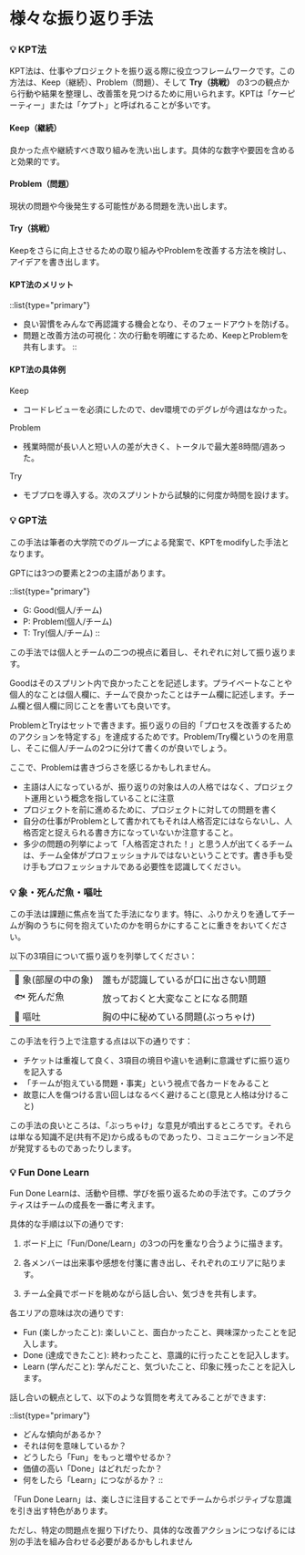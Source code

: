 # 様々な振り返り手法

### :bulb: KPT法

KPT法は、仕事やプロジェクトを振り返る際に役立つフレームワークです。この方法は、Keep（継続）、Problem（問題）、そして **Try（挑戦）** の3つの観点から行動や結果を整理し、改善策を見つけるために用いられます。KPTは「ケーピーティー」または「ケプト」と呼ばれることが多いです。


#### Keep（継続）

良かった点や継続すべき取り組みを洗い出します。具体的な数字や要因を含めると効果的です。

#### Problem（問題）

現状の問題や今後発生する可能性がある問題を洗い出します。

#### Try（挑戦）

Keepをさらに向上させるための取り組みやProblemを改善する方法を検討し、アイデアを書き出します。

#### KPT法のメリット

::list{type="primary"}
- 良い習慣をみんなで再認識する機会となり、そのフェードアウトを防げる。
- 問題と改善方法の可視化：次の行動を明確にするため、KeepとProblemを共有します。
::

#### KPT法の具体例

Keep
- コードレビューを必須にしたので、dev環境でのデグレが今週はなかった。

Problem
- 残業時間が長い人と短い人の差が大きく、トータルで最大差8時間/週あった。

Try
- モブプロを導入する。次のスプリントから試験的に何度か時間を設けます。



### :bulb: GPT法

この手法は筆者の大学院でのグループによる発案で、KPTをmodifyした手法となります。

GPTには3つの要素と2つの主語があります。

::list{type="primary"}
- G: Good(個人/チーム)
- P: Problem(個人/チーム)
- T: Try(個人/チーム)
::

この手法では個人とチームの二つの視点に着目し、それぞれに対して振り返ります。

Goodはそのスプリント内で良かったことを記述します。プライベートなことや個人的なことは個人欄に、チームで良かったことはチーム欄に記述します。チーム欄と個人欄に同じことを書いても良いです。

ProblemとTryはセットで書きます。振り返りの目的「プロセスを改善するためのアクションを特定する」を達成するためです。Problem/Try欄というのを用意し、そこに個人/チームの2つに分けて書くのが良いでしょう。

ここで、Problemは書きづらさを感じるかもしれません。
- 主語は人になっているが、振り返りの対象は人の人格ではなく、プロジェクト運用という概念を指していることに注意
- プロジェクトを前に進めるために、プロジェクトに対しての問題を書く
- 自分の仕事がProblemとして書かれてもそれは人格否定にはならないし、人格否定と捉えられる書き方になっていないか注意すること。
- 多少の問題の列挙によって「人格否定された！」と思う人が出てくるチームは、チーム全体がプロフェッショナルではないということです。書き手も受け手もプロフェッショナルである必要性を認識してください。


### :bulb: 象・死んだ魚・嘔吐

この手法は課題に焦点を当てた手法になります。特に、ふりかえりを通してチームが胸のうちに何を抱えていたのかを明らかにすることに重きをおいてください。

以下の3項目について振り返りを列挙してください：

|||
|---|---|
|🐘 象(部屋の中の象)|誰もが認識しているが口に出さない問題|
|🐟 死んだ魚|放っておくと大変なことになる問題|
|🤮 嘔吐|胸の中に秘めている問題(ぶっちゃけ)|

この手法を行う上で注意する点は以下の通りです：
- チケットは重複して良く、3項目の境目や違いを過剰に意識せずに振り返りを記入する
- 「チームが抱えている問題・事実」という視点で各カードをみること
- 故意に人を傷つける言い回しはなるべく避けること(意見と人格は分けること)

この手法の良いところは、「ぶっちゃけ」な意見が噴出するところです。それらは単なる知識不足(共有不足)から成るものであったり、コミュニケーション不足が発覚するものであったりします。

### :bulb: Fun Done Learn

Fun Done Learnは、活動や目標、学びを振り返るための手法です。このプラクティスはチームの成長を一番に考えます。

具体的な手順は以下の通りです:

1. ボード上に「Fun/Done/Learn」の3つの円を重なり合うように描きます。

2. 各メンバーは出来事や感想を付箋に書き出し、それぞれのエリアに貼ります。

3. チーム全員でボードを眺めながら話し合い、気づきを共有します。

各エリアの意味は次の通りです:

- Fun (楽しかったこと): 楽しいこと、面白かったこと、興味深かったことを記入します。
- Done (達成できたこと): 終わったこと、意識的に行ったことを記入します。
- Learn (学んだこと): 学んだこと、気づいたこと、印象に残ったことを記入します。

話し合いの観点として、以下のような質問を考えてみることができます:

::list{type="primary"}
- どんな傾向があるか？
- それは何を意味しているか？
- どうしたら「Fun」をもっと増やせるか？
- 価値の高い「Done」はどれだったか？
- 何をしたら「Learn」につながるか？
::

「Fun Done Learn」は、楽しさに注目することでチームからポジティブな意識を引き出す特色があります。

ただし、特定の問題点を掘り下げたり、具体的な改善アクションにつなげるには別の手法を組み合わせる必要があるかもしれません


<!-- TODO: YWTや構成例, 5のなぜを書く -->

<!-- ### :bulb: 5つのなぜ

この手法はある出来事から潜在的に問題となっている点や良い行い・慣習などを発見するための手法です。
 -->



<!-- ### :bulb: YWT -->


<!-- ## レトロスペクティブの構成例

3スプリントに1度：象・死んだ魚・嘔吐

レトロ: GPT ->　5つのなぜ -->




